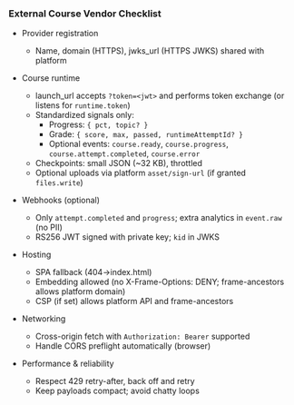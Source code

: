 ### External Course Vendor Checklist

- Provider registration
  - Name, domain (HTTPS), jwks_url (HTTPS JWKS) shared with platform

- Course runtime
  - launch_url accepts `?token=<jwt>` and performs token exchange (or listens for `runtime.token`)
  - Standardized signals only:
    - Progress: `{ pct, topic? }`
    - Grade: `{ score, max, passed, runtimeAttemptId? }`
    - Optional events: `course.ready`, `course.progress`, `course.attempt.completed`, `course.error`
  - Checkpoints: small JSON (~32 KB), throttled
  - Optional uploads via platform `asset/sign-url` (if granted `files.write`)

- Webhooks (optional)
  - Only `attempt.completed` and `progress`; extra analytics in `event.raw` (no PII)
  - RS256 JWT signed with private key; `kid` in JWKS

- Hosting
  - SPA fallback (404→index.html)
  - Embedding allowed (no X-Frame-Options: DENY; frame-ancestors allows platform domain)
  - CSP (if set) allows platform API and frame-ancestors

- Networking
  - Cross-origin fetch with `Authorization: Bearer` supported
  - Handle CORS preflight automatically (browser)

- Performance & reliability
  - Respect 429 retry-after, back off and retry
  - Keep payloads compact; avoid chatty loops


